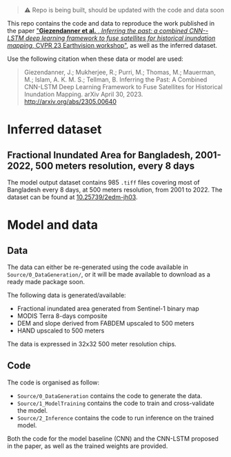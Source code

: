 > :warning: Repo is being built, should be updated with the code and data soon

This repo contains the code and data to reproduce the work published in the paper ["**Giezendanner et al.** , *Inferring the past: a combined CNN--LSTM deep learning framework to fuse satellites for historical inundation mapping*, CVPR 23 Earthvision workshop"](https://arxiv.org/abs/2305.00640), as well as the inferred dataset.

Use the following citation when these data or model are used:
> Giezendanner, J.; Mukherjee, R.; Purri, M.; Thomas, M.; Mauerman, M.; Islam, A. K. M. S.; Tellman, B. Inferring the Past: A Combined CNN-LSTM Deep Learning Framework to Fuse Satellites for Historical Inundation Mapping. arXiv April 30, 2023. http://arxiv.org/abs/2305.00640

# Inferred dataset
## Fractional Inundated Area for Bangladesh, 2001-2022, 500 meters resolution, every 8 days

The model output dataset contains 985 `.tiff` files covering most of Bangladesh every 8 days, at 500 meters resolution, from 2001 to 2022.
The dataset can be found at [10.25739/2edm-jh03](https://datacommons.cyverse.org/browse/iplant/home/shared/commons_repo/curated/Giezendanner_BangladeshInundationHistory_Mai2023).


# Model and data
## Data
The data can either be re-generated using the code available in `Source/0_DataGeneration/`, or it will be made available to download as a ready made package soon.

The following data is generated/available:
- Fractional inundated area generated from Sentinel-1 binary map
- MODIS Terra 8-days composite
- DEM and slope derived from FABDEM upscaled to 500 meters
- HAND upscaled to 500 meters

The data is expressed in 32x32 500 meter resolution chips.

## Code
The code is organised as follow:
- `Source/0_DataGeneration` contains the code to generate the data.
- `Source/1_ModelTraining` contains the code to train and cross-validate the model.
- `Source/2_Inference` contains the code to run inference on the trained model.

Both the code for the model baseline (CNN) and the CNN-LSTM proposed in the paper, as well as the trained weights are provided.
